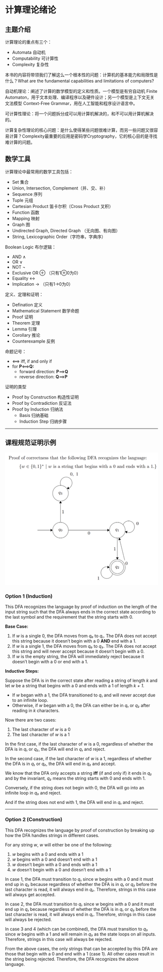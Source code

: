 # 计算理论绪论

## 主题介绍

计算理论的重点有三个：

* Automata 自动机
* Computability 可计算性
* Complexity 复杂性

本书的内容将带领我们了解这么一个根本性的问题：计算机的基本能力和局限性是什么？What are the fundamental capabilities and limitations of computers?

自动机理论：阐述了计算的数学模型的定义和性质。一个模型是有穷自动机 Finite Automaton，用于文本处理、编译程序以及硬件设计；另一个模型是上下文无关文法模型 Context-Free Grammar，用在人工智能和程序设计语言中。

可计算性理论：将一个问题拆分成可以用计算机解决的，和不可以用计算机解决的。

计算复杂性理论的核心问题：是什么使得某些问题很难计算，而另一些问题又很容易计算？Complexity最重要的应用是密码学Cryptography，它的核心目的是寻找难计算的问题。

## 数学工具

计算理论中最常用的数学工具包括：

* Set 集合
* Union, Intersection, Complement（并、交、补）
* Sequence 序列
* Tuple 元组
* Cartesian Product 笛卡尔积（Cross Product 叉积）
* Function 函数
* Mapping 映射
* Graph 图
* Undirected Graph, Directed Graph （无向图、有向图）
* String, Lexicographic Order（字符串，字典序）

Boolean Logic 布尔逻辑：

* AND ∧
* OR ∨
* NOT ¬
* Exclusive OR ⊕ （只有1⊕0为0）
* Equality ↔
* Implication → （只有1→0为0）

定义、定理和证明：

* Defination 定义
* Mathematical Statement 数学命题
* Proof 证明
* Theorem 定理
* Lemma 引理
* Corollary 推论
* Counterexample 反例

命题记号：

* ⟺ iff, if and only if
* for **P**⟺**Q:**
  * forward direction: **P**⟹**Q**
  * reverse direction: **Q**⟹**P**

证明的类型

* Proof by Construction 构造性证明
* Proof by Contradiction 反证法
* Proof by Induction 归纳法
  * Basis 归纳基础
  * Induction Step 归纳步骤

---

## 课程规范证明示例

![1757538986062](image/ch0_intro/1757538986062.png)

### Option 1 (Induction)

This DFA recognizes the language by proof of induction on the length of the input string such that the DFA always ends in the correct state according to the last symbol and the requirement that the string starts with 0.

**Base Case:**

1. If *w* is a single 0, the DFA moves from *q₀* to *q₁*. The DFA does not accept this string because it doesn’t begin with a 0 **AND** end with a 1.
2. If *w* is a single 1, the DFA moves from *q₀* to *q₃*. The DFA does not accept this string and will never accept because it doesn’t begin with a 0.
3. If *w* is the empty string, the DFA will immediately reject because it doesn’t begin with a 0 or end with a 1.

**Inductive Steps:**

Suppose the DFA is in the correct state after reading a string of length *k* and let *w* be a string that begins with a 0 and ends with a 1 of length *k + 1*.

- If *w* began with a 1, the DFA transitioned to *q₁* and will never accept due to an infinite loop.
- Otherwise, if *w* began with a 0, the DFA can either be in *q₁* or *q₂* after reading in *k* characters.

Now there are two cases:

1. The last character of *w* is a 0
2. The last character of *w* is a 1

In the first case, if the last character of *w* is a 0, regardless of whether the DFA is in *q₁* or *q₂*, the DFA will end in *q₁* and reject.

In the second case, if the last character of *w* is a 1, regardless of whether the DFA is in *q₁* or *q₂*, the DFA will end in *q₂* and accept.

We know that the DFA only accepts a string **iff** (if and only if) it ends in *q₂* and by the invariant, *q₂* means the string starts with 0 and ends with 1.

Conversely, if the string does not begin with 0, the DFA will go into an infinite loop in *q₃* and reject.

And if the string does not end with 1, the DFA will end in *q₁* and reject.

---

### Option 2 (Construction)

This DFA recognizes the language by proof of construction by breaking up how the DFA handles strings in different cases.

For any string *w*, *w* will either be one of the following:

1. *w* begins with a 0 and ends with a 1
2. *w* begins with a 0 and doesn’t end with a 1
3. *w* doesn’t begin with a 0 and ends with a 1
4. *w* doesn’t begin with a 0 and doesn’t end with a 1

In case 1, the DFA must transition to *q₁* since *w* begins with a 0 and it must end up in *q₂* because regardless of whether the DFA is in *q₁* or *q₂* before the last character is read, it will always end in *q₂*. Therefore, strings in this case will always get accepted.

In case 2, the DFA must transition to *q₁* since *w* begins with a 0 and it must end up in *q₁* because regardless of whether the DFA is in *q₁* or *q₃* before the last character is read, it will always end in *q₁*. Therefore, strings in this case will always be rejected.

In case 3 and 4 (which can be combined), the DFA must transition to *q₃* since *w* begins with a 1 and will remain in *q₃* as the state loops on all inputs. Therefore, strings in this case will always be rejected.

From the above cases, the only strings that can be accepted by this DFA are those that begin with a 0 and end with a 1 (case 1). All other cases result in the string being rejected. Therefore, the DFA recognizes the above language.
